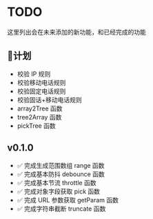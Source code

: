 # TODO

这里列出会在未来添加的新功能，和已经完成的功能

## :triangular_flag_on_post:计划

- 校验 IP 规则
- 校验移动电话规则
- 校验固定电话规则
- 校验固话+移动电话规则
- array2Tree 函数
- tree2Array 函数
- pickTree 函数

## v0.1.0

- :white_check_mark: 完成生成范围数组 range 函数
- :white_check_mark: 完成基本防抖 debounce 函数
- :white_check_mark: 完成基本节流 throttle 函数
- :white_check_mark: 完成对象字段获取 pick 函数
- :white_check_mark: 完成 URL 参数获取 getParam 函数
- :white_check_mark: 完成字符串截断 truncate 函数
